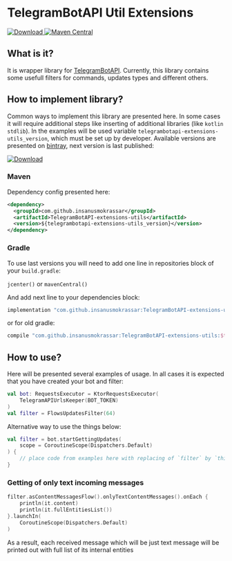 # TelegramBotAPI Util  Extensions

[![Download](https://api.bintray.com/packages/insanusmokrassar/StandardRepository/TelegramBotAPI-extensions-utils/images/download.svg) ](https://bintray.com/insanusmokrassar/StandardRepository/TelegramBotAPI-extensions-utils/_latestVersion)
[![Maven Central](https://maven-badges.herokuapp.com/maven-central/com.github.insanusmokrassar/TelegramBotAPI-extensions-utils/badge.svg)](https://maven-badges.herokuapp.com/maven-central/com.github.insanusmokrassar/TelegramBotAPI-extensions-utils)

## What is it?

It is wrapper library for [TelegramBotAPI](../TelegramBotAPI/README.md). Currently, this library contains some usefull filters for commands, updates types and different others.

## How to implement library?

Common ways to implement this library are presented here. In some cases it will require additional steps
like inserting of additional libraries (like `kotlin stdlib`). In the examples will be used variable
`telegrambotapi-extensions-utils_version`, which must be set up by developer. Available versions are presented on
[bintray](https://bintray.com/insanusmokrassar/StandardRepository/TelegramBotAPI-extensions-utils), next version is last published:

[![Download](https://api.bintray.com/packages/insanusmokrassar/StandardRepository/TelegramBotAPI-extensions-utils/images/download.svg) ](https://bintray.com/insanusmokrassar/StandardRepository/TelegramBotAPI-extensions-utils/_latestVersion)

### Maven

Dependency config presented here:

```xml
<dependency>
  <groupId>com.github.insanusmokrassar</groupId>
  <artifactId>TelegramBotAPI-extensions-utils</artifactId>
  <version>${telegrambotapi-extensions-utils_version}</version>
</dependency>
```

### Gradle

To use last versions you will need to add one line in repositories block of your `build.gradle`:

`jcenter()` or `mavenCentral()`

And add next line to your dependencies block:

```groovy
implementation "com.github.insanusmokrassar:TelegramBotAPI-extensions-utils:$telegrambotapi-extensions-utils_version"
```

or for old gradle:

```groovy
compile "com.github.insanusmokrassar:TelegramBotAPI-extensions-utils:$telegrambotapi-extensions-utils_version"
```

## How to use?

Here will be presented several examples of usage. In all cases it is expected that you have created your bot and filter:

```kotlin
val bot: RequestsExecutor = KtorRequestsExecutor(
    TelegramAPIUrlsKeeper(BOT_TOKEN)
)
val filter = FlowsUpdatesFilter(64)
```

Alternative way to use the things below:

```kotlin
val filter = bot.startGettingUpdates(
    scope = CoroutineScope(Dispatchers.Default)
) {
    // place code from examples here with replacing of `filter` by `this`
}
```

### Getting of only text incoming messages

```kotlin
filter.asContentMessagesFlow().onlyTextContentMessages().onEach {
    println(it.content)
    println(it.fullEntitiesList())
}.launchIn(
    CoroutineScope(Dispatchers.Default)
)
```

As a result, each received message which will be just text message will be printed out with full list of its internal entities